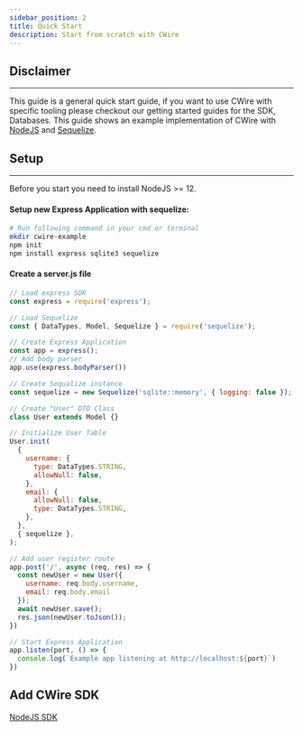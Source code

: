 ```yaml
---
sidebar_position: 2
title: Quick Start
description: Start from scratch with CWire
---
```

## Disclaimer
***
This guide is a general quick start guide, if you want to use CWire with specific tooling please checkout our getting started guides for the SDK, Databases.
This guide shows an example implementation of CWire with [NodeJS](https://nodejs.org/) and [Sequelize](https://sequelize.org/).

## Setup
***
Before you start you need to install NodeJS >= 12.

#### Setup new Express Application with sequelize:
```bash
# Run following command in your cmd or terminal
mkdir cwire-example
npm init
npm install express sqlite3 sequelize 
```
#### Create a server.js file
```js title="server.js"
// Load express SDK
const express = require('express');

// Load Sequelize
const { DataTypes, Model, Sequelize } = require('sequelize');

// Create Express Application
const app = express();
// Add body parser
app.use(express.bodyParser())

// Create Sequalize instance
const sequelize = new Sequelize('sqlite::memory', { logging: false });

// Create "User" DTO Class
class User extends Model {}

// Initialize User Table
User.init(
  {
    username: {
      type: DataTypes.STRING,
      allowNull: false,
    },
    email: {
      allowNull: false,
      type: DataTypes.STRING,
    },
  },
  { sequelize },
);

// Add user register route
app.post('/', async (req, res) => {
  const newUser = new User({
    username: req.body.username,
    email: req.body.email
  });
  await newUser.save();
  res.json(newUser.toJson());
})

// Start Express Application
app.listen(port, () => {
  console.log(`Example app listening at http://localhost:${port}`)
})
```

## Add CWire SDK

[NodeJS SDK](https://github.com/cwire-io/nodejs-sdk)
